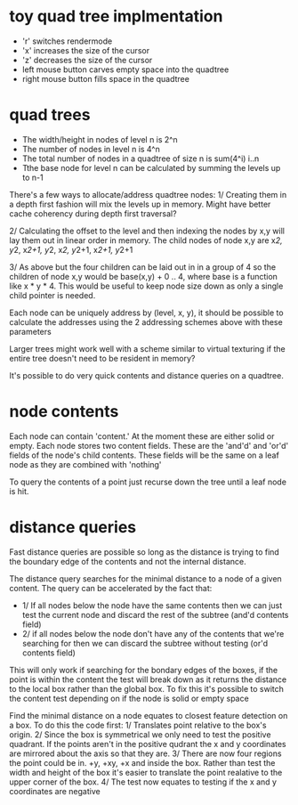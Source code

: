 # toy quad tree implmentation

- 'r' switches rendermode
- 'x' increases the size of the cursor
- 'z' decreases the size of the cursor
- left mouse button carves empty space into the quadtree
- right mouse button fills space in the quadtree

# quad trees
- The width/height in nodes of level n is 2^n
- The number of nodes in level n is 4^n
- The total number of nodes in a quadtree of size n is sum(4^i) i..n
- Tthe base node for level n can be calculated by summing the levels up to n-1

There's a few ways to allocate/address quadtree nodes:
1/ Creating them in a depth first fashion will mix the levels up in memory. Might have better cache coherency during depth first traversal?

2/ Calculating the offset to the level and then indexing the nodes by x,y will lay them out in linear order in memory. The child nodes of node x,y are x*2, y*2, x*2+1, y*2, x*2, y*2+1, x*2+1, y*2+1

3/ As above but the four children can be laid out in in a group of 4 so the children of node x,y would be base(x,y) + 0 .. 4, where base is a function like x * y * 4. This would be useful to keep node size down as only a single child pointer is needed.

Each node can be uniquely address by (level, x, y), it should be possible to calculate the addresses using the 2 addressing schemes above with these parameters

Larger trees might work well with a scheme similar to virtual texturing if the entire tree doesn't need to be resident in memory?

It's possible to do very quick contents and distance queries on a quadtree.

# node contents

Each node can contain 'content.' At the moment these are either solid or empty. Each node stores two content fields. These are the 'and'd' and 'or'd' fields of the node's child contents. These fields will be the same on a leaf node as they are combined with 'nothing'

To query the contents of a point just recurse down the tree until a leaf node is hit.

# distance queries

Fast distance queries are possible so long as the distance is trying to find the boundary edge of the contents and not the internal distance.

The distance query searches for the minimal distance to a node of a given content. The query can be accelerated by the fact that:
- 1/ If all nodes below the node have the same contents then we can just test the current node and discard the rest of the subtree (and'd contents field)
- 2/ if all nodes below the node don't have any of the contents that we're searching for then we can discard the subtree without testing (or'd contents field)

This will only work if searching for the bondary edges of the boxes, if the point is within the content the test will break down as it returns the distance to the local box rather than the global box. To fix this it's possible to switch the content test depending on if the node is solid or empty space

Find the minimal distance on a node equates to closest feature detection on a box. To do this the code first:
1/ Translates point relative to the box's origin.
2/ Since the box is symmetrical we only need to test the positive quadrant. If the points aren't in the positive qudrant the x and y coordinates are mirrored about the axis so that they are.
3/ There are now four regions the point could be in. +y, +xy, +x and inside the box. Rather than test the width and height of the box it's easier to translate the point realative to the upper corner of the box.
4/ The test now equates to testing if the x and y coordinates are negative
